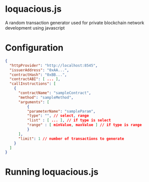 # loquacious.js

A random transaction generator used for private blockchain network development using javascript

# Configuration

```json
{
  "httpProvider": "http://localhost:8545",
  "issuerAddress": "0xAA...",
  "contractHash": "0xBB...",
  "contractABI": [ ... ],
  "callInstructions": [
    {
      "contractName": "sampleContract",
      "method": "sampleMethod",
      "arguments": [
          {
          "parameterName": "sampleParam",
          "type": "", // select, range
          "list" : [ ... ], // if type is select
          "range" : [ minValue, maxValue ] // if type is range
          }
      ],
      "limit": 1 // number of transactions to generate
    }
  ]
}
```

# Running loquacious.js

